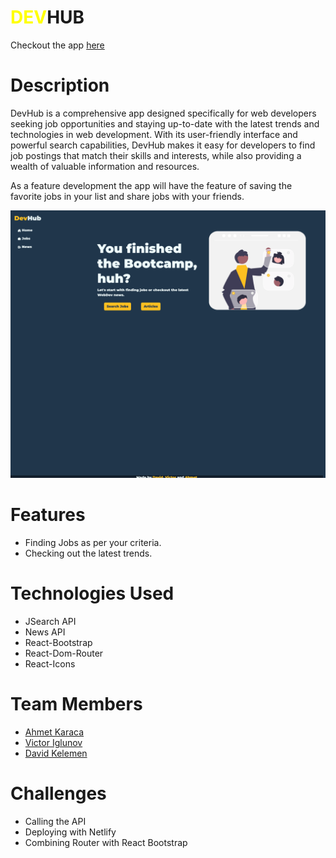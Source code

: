 # <span style="color:yellow">DEV</span>HUB

Checkout the app [here](https://devhub-project.netlify.app)

# Description

DevHub is a comprehensive app designed specifically for web developers seeking job opportunities and staying up-to-date with the latest trends and technologies in web development. With its user-friendly interface and powerful search capabilities, DevHub makes it easy for developers to find job postings that match their skills and interests, while also providing a wealth of valuable information and resources.

As a feature development the app will have the feature of saving the favorite jobs in your list and share jobs with your friends.

![screencshot of my finished project](https://github.com/davidklmn/devhub-project/blob/main/src/components/images/devhub.png)

# Features

- Finding Jobs as per your criteria.
- Checking out the latest trends.

# Technologies Used

- JSearch API
- News API
- React-Bootstrap
- React-Dom-Router
- React-Icons

# Team Members

- [Ahmet Karaca](https://github.com/GAK001)
- [Victor Iglunov](https://github.com/WebArchitect89)
- [David Kelemen](https://github.com/davidklmn)

# Challenges

- Calling the API
- Deploying with Netlify
- Combining Router with React Bootstrap
